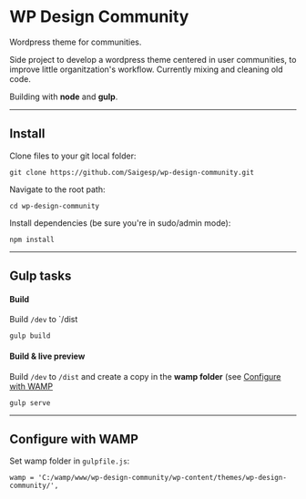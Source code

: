 # WP Design Community

Wordpress theme for communities.

Side project to develop a wordpress theme centered in user communities, to improve little organitzation's workflow. Currently mixing and cleaning old code.

Building with **node** and **gulp**.

----------

## Install
Clone files to your git local folder:
```
git clone https://github.com/Saigesp/wp-design-community.git
```
Navigate to the root path:
```
cd wp-design-community
```
Install dependencies (be sure you're in sudo/admin mode):
```
npm install
```
----------

## Gulp tasks
#### Build
Build `/dev` to `/dist
```
gulp build
```
#### Build & live preview
Build `/dev` to `/dist` and create a copy in the **wamp folder** (see [Configure with WAMP](#wamp_config)
```
gulp serve
```
----------

## <a name="wamp_config"></a>Configure with WAMP
Set wamp folder in `gulpfile.js`:
```
wamp = 'C:/wamp/www/wp-design-community/wp-content/themes/wp-design-community/',
```